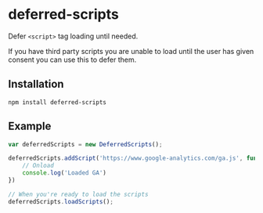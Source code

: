 # deferred-scripts

Defer `<script>` tag loading until needed.

If you have third party scripts you are unable to load until the user has given consent you can use this to defer them.

## Installation

```
npm install deferred-scripts
```

## Example

```javascript
var deferredScripts = new DeferredScripts();

deferredScripts.addScript('https://www.google-analytics.com/ga.js', function() {
	// Onload
	console.log('Loaded GA')
})

// When you're ready to load the scripts
deferredScripts.loadScripts();
```
